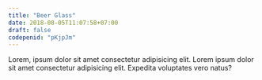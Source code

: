 ```yaml
---
title: "Beer Glass"
date: 2018-08-05T11:07:58+07:00
draft: false
codepenid: "pKjpJm"
---
```



Lorem, ipsum dolor sit amet consectetur adipisicing elit. Lorem ipsum dolor sit amet consectetur adipisicing elit. Expedita voluptates vero natus?